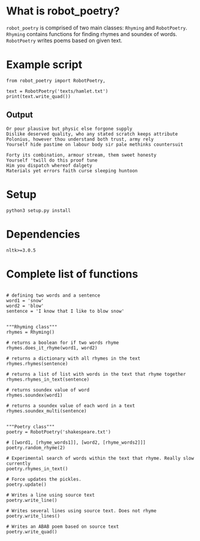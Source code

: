 # What is robot_poetry?

`robot_poetry` is comprised of two main classes: `Rhyming` and `RobotPoetry`. `Rhyming` contains functions for finding rhymes and soundex of words. `RobotPoetry` writes poems based on given text.

# Example script
```
from robot_poetry import RobotPoetry,

text = RobotPoetry('texts/hamlet.txt')
print(text.write_quad())
```

## Output
```
Or pour plausive but physic else forgone supply
Dislike deserved quality, who any stated scratch keeps attribute
Polonius, however thou understand both trust, army rely
Yourself hide pastime on labour body sir pale methinks countersuit

Forty its combination, armour stream, them sweet honesty
Yourself 'twill do this proof tune
Him you dispatch whereof dalgety
Materials yet errors faith curse sleeping huntoon
```

# Setup
`python3 setup.py install`

# Dependencies
`nltk>=3.0.5`

# Complete list of functions
```

# defining two words and a sentence
word1 = 'snow'
word2 = 'blow'
sentence = 'I know that I like to blow snow'


"""Rhyming class"""
rhymes = Rhyming()

# returns a boolean for if two words rhyme
rhymes.does_it_rhyme(word1, word2)

# returns a dictionary with all rhymes in the text
rhymes.rhymes(sentence)

# returns a list of list with words in the text that rhyme together
rhymes.rhymes_in_text(sentence)

# returns soundex value of word
rhymes.soundex(word1)

# returns a soundex value of each word in a text
rhymes.soundex_multi(sentence)


"""Poetry class"""
poetry = RobotPoetry('shakespeare.txt')

# [[word1, [rhyme_words1]], [word2, [rhyme_words2]]]
poetry.random_rhyme(2)

# Experimental search of words within the text that rhyme. Really slow currently
poetry.rhymes_in_text()

# Force updates the pickles.
poetry.update()

# Writes a line using source text
poetry.write_line()

# Writes several lines using source text. Does not rhyme
poetry.write_lines()

# Writes an ABAB poem based on source text
poetry.write_quad()
```